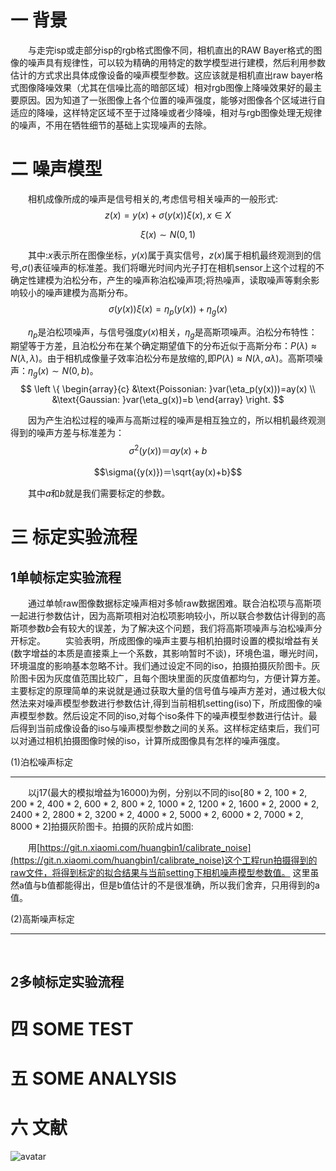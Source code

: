 一 **背景**     
========  
&ensp;&ensp;&ensp;&ensp;与走完isp或走部分isp的rgb格式图像不同，相机直出的RAW Bayer格式的图像的噪声具有规律性，可以较为精确的用特定的数学模型进行建模，然后利用参数估计的方式求出具体成像设备的噪声模型参数。这应该就是相机直出raw bayer格式图像降噪效果（尤其在信噪比高的暗部区域）相对rgb图像上降噪效果好的最主要原因。因为知道了一张图像上各个位置的噪声强度，能够对图像各个区域进行自适应的降噪，这样特定区域不至于过降噪或者少降噪，相对与rgb图像处理无规律的噪声，不用在牺牲细节的基础上实现噪声的去除。  

二 **噪声模型**    
========
&ensp;&ensp;&ensp;&ensp;相机成像所成的噪声是信号相关的,考虑信号相关噪声的一般形式:  
$$z(x) = y(x) + \sigma({y(x)})\xi(x),x\in{X}$$

$$\xi(x)\sim{N(0, 1)}$$

&ensp;&ensp;&ensp;&ensp;其中:$x$表示所在图像坐标，$y(x)$属于真实信号，$z(x)$属于相机最终观测到的信号,$\sigma()$表征噪声的标准差。我们将曝光时间内光子打在相机sensor上这个过程的不确定性建模为泊松分布，产生的噪声称泊松噪声项;将热噪声，读取噪声等剩余影响较小的噪声建模为高斯分布。  
$$\sigma({y(x)})\xi(x)=\eta_p(y(x))+\eta_g(x)$$  

&ensp;&ensp;&ensp;&ensp;$\eta_p$是泊松项噪声，与信号强度$y(x)$相关，$\eta_g$是高斯项噪声。泊松分布特性：期望等于方差，且泊松分布在某个确定期望值下的分布近似于高斯分布：$P(\lambda)\approx{N(\lambda, \lambda)}$。由于相机成像量子效率泊松分布是放缩的,即$P(\lambda)\approx{N(\lambda, a\lambda)}$。高斯项噪声：$\eta_g(x)\sim{N(0, b)}$。
$$
\left \{ 
\begin{array}{c}
&\text{Poissonian: }var(\eta_p(y(x)))=ay(x) \\ 
&\text{Gaussian:  }var(\eta_g(x))=b
\end{array}
\right.
$$

&ensp;&ensp;&ensp;&ensp;因为产生泊松过程的噪声与高斯过程的噪声是相互独立的，所以相机最终观测得到的噪声方差与标准差为：
$$\sigma^2({y(x)})＝ay(x)+b$$

$$\sigma({y(x)})＝\sqrt{ay(x)+b}$$

&ensp;&ensp;&ensp;&ensp;其中$a$和$b$就是我们需要标定的参数。

三 **标定实验流程**      
========
1单帧标定实验流程     
------------  
&ensp;&ensp;&ensp;&ensp;通过单帧raw图像数据标定噪声相对多帧raw数据困难。联合泊松项与高斯项一起进行参数估计，因为高斯项相对泊松项影响较小，所以联合参数估计得到的高斯项参数$b$会有较大的误差，为了解决这个问题，我们将高斯项噪声与泊松噪声分开标定。
&ensp;&ensp;&ensp;&ensp;实验表明，所成图像的噪声主要与相机拍摄时设置的模拟增益有关(数字增益的本质是直接乘上一个系数，其影响暂时不谈)，环境色温，曝光时间，环境温度的影响基本忽略不计。我们通过设定不同的iso，拍摄拍摄灰阶图卡。灰阶图卡因为灰度值范围比较广，且每个图块里面的灰度值都均匀，方便计算方差。主要标定的原理简单的来说就是通过获取大量的信号值与噪声方差对，通过极大似然法来对噪声模型参数进行参数估计,得到当前相机setting(iso)下，所成图像的噪声模型参数。然后设定不同的iso,对每个iso条件下的噪声模型参数进行估计。最后得到当前成像设备的iso与噪声模型参数之间的关系。这样标定结束后，我们可以对通过相机拍摄图像时候的iso，计算所成图像具有怎样的噪声强度。

(1)泊松噪声标定    
_______________   
&ensp;&ensp;&ensp;&ensp;以j17(最大的模拟增益为16000)为例，分别以不同的iso[$80*2$, $100*2$, $200*2$, $400*2$, $600*2$, $800*2$, $1000*2$, $1200*2$, $1600*2$, $2000*2$, $2400*2$, $2800*2$, $3200*2$, $4000*2$, $5000*2$, $6000*2$, $7000*2$, $8000*2$]拍摄灰阶图卡。拍摄的灰阶成片如图:

&ensp;&ensp;&ensp;&ensp;用[https://git.n.xiaomi.com/huangbin1/calibrate_noise](https://git.n.xiaomi.com/huangbin1/calibrate_noise)这个工程run拍摄得到的raw文件，将得到标定的拟合结果与当前setting下相机噪声模型参数值。
这里虽然a值与b值都能得出，但是b值估计的不是很准确，所以我们舍弃，只用得到的a值。

(2)高斯噪声标定    
_______________  
&ensp;&ensp;&ensp;&ensp;

2多帧标定实验流程     
------------

四 **SOME TEST**     
======

五 **SOME ANALYSIS**   
======


六 **文献**
======




![avatar](/home/npzl/Downloads/11/iso800_1608822641783_input_8000x3000_2.RGGB.jpg)
<!--stackedit_data:
eyJoaXN0b3J5IjpbLTE4NTA0MzIwODVdfQ==
-->